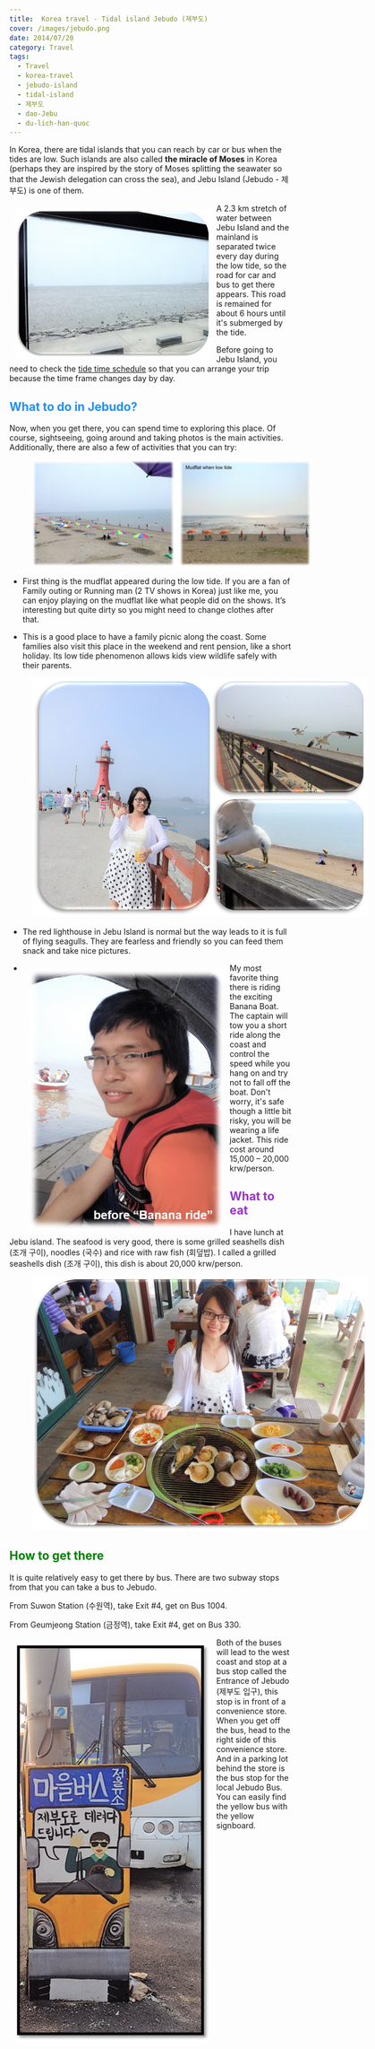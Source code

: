 ```yaml
---
title:  Korea travel - Tidal island Jebudo (제부도)
cover: /images/jebudo.png
date: 2014/07/20
category: Travel
tags:
  - Travel
  - korea-travel
  - jebudo-island
  - tidal-island
  - 제부도
  - dao-Jebu
  - du-lich-han-quoc
---
```


In Korea, there are tidal islands that you can reach by car or bus when the tides are low. Such islands are also called **the miracle of Moses** in Korea (perhaps they are inspired by the story of Moses splitting the seawater so that the Jewish delegation can cross the sea), and Jebu Island (Jebudo - 제부도) is one of them.

<img align="left" style="width: 350px; padding: 10px" src="./jebu1.png"> A 2.3 km stretch of water between Jebu Island and the mainland is separated twice every day during the low tide, so the road for car and bus to get there appears. This road is remained for about 6 hours until it's submerged by the tide. 


Before going to Jebu Island, you need to check the <a href="http://www.myjebudo.com/calender/calender/calender.php?year=2018&month=1#" target="_blank">tide time schedule</a> so that you can arrange your trip because the time frame changes day by day.


## <span style="color:dodgerblue"> What to do in Jebudo? </span>

Now, when you get there, you can spend time to exploring this place. Of course, sightseeing, going around and taking photos is the main activities. Additionally, there are also a few of activities that you can try:

<figure style="width: 500px" class="align-center">
  <img src="./jebu2.png" alt="">
  <figcaption></figcaption>
</figure>

  * First thing is the mudflat appeared during the low tide. If you are a fan of Family outing or Running man (2 TV shows in Korea) just like me, you can enjoy playing on the mudflat like what people did on the shows. It’s interesting but quite dirty so you might need to change clothes after that. 

  * This is a good place to have a family picnic along the coast. Some families also visit this place in the weekend and rent pension, like a short holiday. Its low tide phenomenon allows kids view wildlife safely with their parents.

<figure style="width: 600px" class="align-center">
  <img src="./jebu3.png" alt="">
  <figcaption></figcaption>
</figure>

  * The red lighthouse in Jebu Island is normal but the way leads to it is full of flying seagulls. They are fearless and friendly so you can feed them snack and take nice pictures. 

  * <img align="left" style="width: 350px; padding: 10px" src="./jebu5.png"> My most favorite thing there is riding the exciting Banana Boat. The captain will tow you a short ride along the coast and control the speed while you hang on and try not to fall off the boat. Don't worry, it's safe though a little bit risky, you will be wearing a life jacket. This ride cost around 15,000 – 20,000 krw/person.


## <span style="color:darkorchid"> What to eat </span>

I have lunch at Jebu island. The seafood is very good, there is some grilled seashells dish (조개 구이), noodles (국수) and rice with raw fish (회덮밥). I called a grilled seashells dish (조개 구이), this dish is about 20,000 krw/person.

<figure style="width: 600px" class="align-center">
  <img src="./jebu4.png" alt="">
  <figcaption></figcaption>
</figure>

## <span style="color:green"> How to get there </span>

It is quite relatively easy to get there by bus. There are two subway stops from that you can take a bus to Jebudo. 

From Suwon Station (수원역), take Exit #4, get on Bus 1004.

From Geumjeong Station (금정역), take Exit #4, get on Bus 330.

<img align="left" style="width: 350px; padding: 10px" src="./jebu6.png"> Both of the buses will lead to the west coast and stop at a bus stop called the Entrance of Jebudo (제부도 입구), this stop is in front of a convenience store. When you get off the bus, head to the right side of this convenience store. And in a parking lot behind the store is the bus stop for the local Jebudo Bus. You can easily find the yellow bus with the yellow signboard.